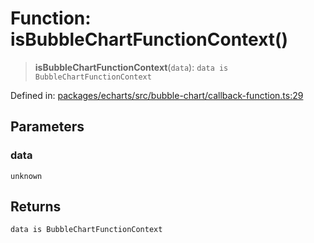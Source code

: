 # Function: isBubbleChartFunctionContext()

> **isBubbleChartFunctionContext**(`data`): `data is BubbleChartFunctionContext`

Defined in: [packages/echarts/src/bubble-chart/callback-function.ts:29](https://github.com/GeoDaCenter/openassistant/blob/522ecb744b2b3ea1ecebec02c21c19736abe51ae/packages/echarts/src/bubble-chart/callback-function.ts#L29)

## Parameters

### data

`unknown`

## Returns

`data is BubbleChartFunctionContext`
